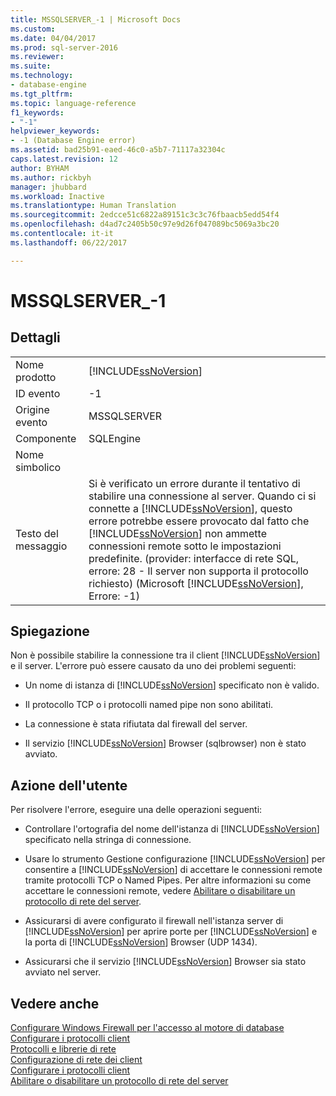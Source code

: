 ```yaml
---
title: MSSQLSERVER_-1 | Microsoft Docs
ms.custom: 
ms.date: 04/04/2017
ms.prod: sql-server-2016
ms.reviewer: 
ms.suite: 
ms.technology:
- database-engine
ms.tgt_pltfrm: 
ms.topic: language-reference
f1_keywords:
- "-1"
helpviewer_keywords:
- -1 (Database Engine error)
ms.assetid: bad25b91-eaed-46c0-a5b7-71117a32304c
caps.latest.revision: 12
author: BYHAM
ms.author: rickbyh
manager: jhubbard
ms.workload: Inactive
ms.translationtype: Human Translation
ms.sourcegitcommit: 2edcce51c6822a89151c3c3c76fbaacb5edd54f4
ms.openlocfilehash: d4ad7c2405b50c97e9d26f047089bc5069a3bc20
ms.contentlocale: it-it
ms.lasthandoff: 06/22/2017

---
```

# <a name="mssqlserver-1"></a>MSSQLSERVER_-1
  
## <a name="details"></a>Dettagli  
  
|||  
|-|-|  
|Nome prodotto|[!INCLUDE[ssNoVersion](../../includes/ssnoversion-md.md)]|  
|ID evento|-1|  
|Origine evento|MSSQLSERVER|  
|Componente|SQLEngine|  
|Nome simbolico||  
|Testo del messaggio|Si è verificato un errore durante il tentativo di stabilire una connessione al server.  Quando ci si connette a [!INCLUDE[ssNoVersion](../../includes/ssnoversion-md.md)], questo errore potrebbe essere provocato dal fatto che [!INCLUDE[ssNoVersion](../../includes/ssnoversion-md.md)] non ammette connessioni remote sotto le impostazioni predefinite. (provider: interfacce di rete SQL, errore: 28 - Il server non supporta il protocollo richiesto) (Microsoft [!INCLUDE[ssNoVersion](../../includes/ssnoversion-md.md)], Errore: -1)|  
  
## <a name="explanation"></a>Spiegazione  
Non è possibile stabilire la connessione tra il client [!INCLUDE[ssNoVersion](../../includes/ssnoversion-md.md)] e il server. L'errore può essere causato da uno dei problemi seguenti:  
  
-   Un nome di istanza di [!INCLUDE[ssNoVersion](../../includes/ssnoversion-md.md)] specificato non è valido.  
  
-   Il protocollo TCP o i protocolli named pipe non sono abilitati.  
  
-   La connessione è stata rifiutata dal firewall del server.  
  
-   Il servizio [!INCLUDE[ssNoVersion](../../includes/ssnoversion-md.md)] Browser (sqlbrowser) non è stato avviato.  
  
## <a name="user-action"></a>Azione dell'utente  
Per risolvere l'errore, eseguire una delle operazioni seguenti:  
  
-   Controllare l'ortografia del nome dell'istanza di [!INCLUDE[ssNoVersion](../../includes/ssnoversion-md.md)] specificato nella stringa di connessione.  
  
-   Usare lo strumento Gestione configurazione [!INCLUDE[ssNoVersion](../../includes/ssnoversion-md.md)] per consentire a [!INCLUDE[ssNoVersion](../../includes/ssnoversion-md.md)] di accettare le connessioni remote tramite protocolli TCP o Named Pipes. Per altre informazioni su come accettare le connessioni remote, vedere [Abilitare o disabilitare un protocollo di rete del server](~/database-engine/configure-windows/enable-or-disable-a-server-network-protocol.md).  
  
-   Assicurarsi di avere configurato il firewall nell'istanza server di [!INCLUDE[ssNoVersion](../../includes/ssnoversion-md.md)] per aprire porte per [!INCLUDE[ssNoVersion](../../includes/ssnoversion-md.md)] e la porta di [!INCLUDE[ssNoVersion](../../includes/ssnoversion-md.md)] Browser (UDP 1434).  
  
-   Assicurarsi che il servizio [!INCLUDE[ssNoVersion](../../includes/ssnoversion-md.md)] Browser sia stato avviato nel server.  
  
## <a name="see-also"></a>Vedere anche  
[Configurare Windows Firewall per l'accesso al motore di database](~/database-engine/configure-windows/configure-a-windows-firewall-for-database-engine-access.md)  
[Configurare i protocolli client](~/database-engine/configure-windows/configure-client-protocols.md)  
[Protocolli e librerie di rete](~/sql-server/install/network-protocols-and-network-libraries.md)  
[Configurazione di rete dei client](~/database-engine/configure-windows/client-network-configuration.md)  
[Configurare i protocolli client](~/database-engine/configure-windows/configure-client-protocols.md)  
[Abilitare o disabilitare un protocollo di rete del server](~/database-engine/configure-windows/enable-or-disable-a-server-network-protocol.md)  
  

